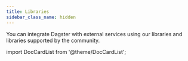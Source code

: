 ```yaml
---
title: Libraries
sidebar_class_name: hidden
---
```


You can integrate Dagster with external services using our libraries and libraries supported by the community.

import DocCardList from '@theme/DocCardList';

<DocCardList />

